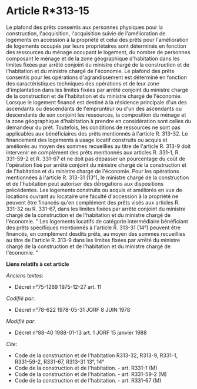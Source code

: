 # Article R*313-15

Le plafond des prêts consentis aux personnes physiques pour la construction, l'acquisition, l'acquisition suivie de
l'amélioration de logements en accession à la propriété et celui des prêts pour l'amélioration de logements occupés par leurs
propriétaires sont déterminés en fonction des ressources du ménage occupant le logement, du nombre de personnes composant le
ménage et de la zone géographique d'habitation dans les limites fixées par arrêté conjoint du ministre chargé de la
construction et de l'habitation et du ministre chargé de l'économie. Le plafond des prêts consentis pour les opérations
d'agrandissement est déterminé en fonction des caractéristiques techniques des opérations et de leur zone d'implantation dans
les limites fixées par arrêté conjoint du ministre chargé de la construction et de l'habitation et du ministre chargé de
l'économie. Lorsque le logement financé est destiné à la résidence principale  d'un des ascendants ou descendants de
l'emprunteur ou d'un des ascendants ou descendants de son conjoint les ressources, la composition du ménage et la zone
géographique d'habitation à prendre en considération sont celles du demandeur du prêt.        Toutefois, les conditions de
ressources ne sont pas applicables aux bénéficiaires des prêts mentionnés à l'article R. 313-32.        Le financement des
logements à usage locatif construits ou acquis et améliorés au moyen des sommes recueillies au titre de l'article R. 313-9
doit intervenir en complément des prêts mentionnés aux articles R. 331-1, R. 331-59-2 et R. 331-67 et ne doit pas dépasser un
pourcentage du coût de l'opération fixé par arrêté conjoint du ministre chargé de la construction et de l'habitation et du
ministre chargé de l'économie.        Pour les opérations mentionnées à l'article R. 313-31 (13°), le ministre chargé de la
construction et de l'habitation peut autoriser des dérogations aux dispositions précédentes.        Les logements construits
ou acquis et améliorés en vue de locations ouvrant au locataire une faculté d'accession à la propriété ne peuvent être
financés qu'en complément des prêts visés aux articles R. 331-32 ou R. 331-67, dans les limites fixées par arrêté conjoint du
ministre chargé de la construction et de l'habitation et du ministre chargé de l'économie.    " Les logements locatifs de
catégorie intermédiaire bénéficiant des prêts spécifiques mentionnés à l'article R. 313-31 (14°) peuvent être financés, en
complément desdits prêts, au moyen des sommes recueillies au titre de l'article R. 313-9 dans les limites fixées par arrêté
du ministre chargé de la construction et de l'habitation et du ministre chargé de l'économie. "

**Liens relatifs à cet article**

_Anciens textes_:

  - Décret n°75-1269 1975-12-27 art. 11

_Codifié par_:

  - Décret n°78-622 1978-05-31 JORF 8 JUIN 1978

_Modifié par_:

  - Décret n°88-40 1988-01-13 art. 1 JORF 15 janvier 1988

_Cite_:

  - Code de la construction et de l'habitation R313-32, R313-9, R331-1, R331-59-2, R331-67, R313-31 13°, 14°
  - Code de la construction et de l'habitation. - art. R331-1 (M)
  - Code de la construction et de l'habitation. - art. R331-59-2 (M)
  - Code de la construction et de l'habitation. - art. R331-67 (M)
